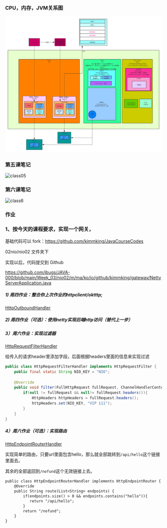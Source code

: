 
### CPU，内存，JVM关系图
![cpu_memory_jvm](./images/cpu_memory_jvm.png)

### 第五课笔记

![class05](./images/5.Netty_Gateway.png)

### 第六课笔记

![class6](./images/6.Java_Cocurrent.png)

### 作业

### 1、按今天的课程要求，实现一个网关，

基础代码可以 fork：https://github.com/kimmking/JavaCourseCodes

02nio/nio02 文件夹下

实现以后，代码提交到 Github

https://github.com/ibugs/JAVA-000/blob/main/Week_03/nio02/m/ma/ko/io/github/kimmking/gateway/NettyServerApplication.java



##### 1) 周四作业：整合你上次作业的httpclient/oktttp;

[HttpOutboundHandler](https://github.com/ibugs/JAVA-000/blob/main/Week_03/nio02/m/ma/ko/io/github/kimmking/gateway/outbound/httpclient4/HttpOutboundHandler.java)

##### 2) 周四作业（可选）：使用netty实现后端http访问（替代上一步）

##### 3）周六作业：实现过滤器

[HttpRequestFilterHandler](https://github.com/ibugs/JAVA-000/blob/main/Week_03/nio02/m/ma/ko/io/github/kimmking/gateway/filter/HttpRequestFilterHandler.java)

给传入的请求header里添加字段，后面根据headers里面的信息来实现过滤

``` Java
public class HttpRequestFilterHandler implements HttpRequestFilter {
    public final static String NIO_KEY = "NIO";

    @Override
    public void filter(FullHttpRequest fullRequest, ChannelHandlerContext ctx) {
        if(null != fullRequest && null!= fullRequest.headers()){
            HttpHeaders httpHeaders = fullRequest.headers();
            httpHeaders.set(NIO_KEY, "VIP 111");
        }
    }
}
```



##### 4）周六作业（可选）：实现路由

[HttpEndpointRouterHandler](https://github.com/ibugs/JAVA-000/blob/main/Week_03/nio02/m/ma/ko/io/github/kimmking/gateway/router/HttpEndpointRouterHandler.java)

实现简单的路由，只要url里面包含hello，那么就全部跳转到`/api/hello`这个链接里面去。

其余的全部返回到`/nofund`这个无效链接上去。

``` 
public class HttpEndpointRouterHandler implements HttpEndpointRouter {
    @Override
    public String route(List<String> endpoints) {
        if(endpoints.size() > 0 && endpoints.contains("hello")){
           return "/api/hello";
        }
        return "/nofund";
    }
}
```





